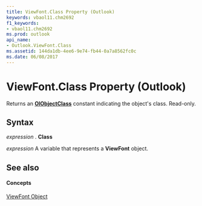 ```yaml
---
title: ViewFont.Class Property (Outlook)
keywords: vbaol11.chm2692
f1_keywords:
- vbaol11.chm2692
ms.prod: outlook
api_name:
- Outlook.ViewFont.Class
ms.assetid: 144da1db-4ee6-9e74-fb44-0a7a8562fc0c
ms.date: 06/08/2017
---
```



# ViewFont.Class Property (Outlook)

Returns an  **[OlObjectClass](Outlook.OlObjectClass.md)** constant indicating the object's class. Read-only.


## Syntax

 _expression_ . **Class**

 _expression_ A variable that represents a **ViewFont** object.


## See also


#### Concepts


[ViewFont Object](Outlook.ViewFont.md)

